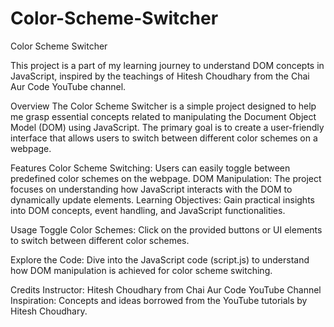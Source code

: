# Color-Scheme-Switcher
Color Scheme Switcher

This project is a part of my learning journey to understand DOM concepts in JavaScript, inspired by the teachings of Hitesh Choudhary from the Chai Aur Code YouTube channel.

Overview
The Color Scheme Switcher is a simple project designed to help me grasp essential concepts related to manipulating the Document Object Model (DOM) using JavaScript. The primary goal is to create a user-friendly interface that allows users to switch between different color schemes on a webpage.

Features
Color Scheme Switching: Users can easily toggle between predefined color schemes on the webpage.
DOM Manipulation: The project focuses on understanding how JavaScript interacts with the DOM to dynamically update elements.
Learning Objectives: Gain practical insights into DOM concepts, event handling, and JavaScript functionalities.

Usage
Toggle Color Schemes:
Click on the provided buttons or UI elements to switch between different color schemes.

Explore the Code:
Dive into the JavaScript code (script.js) to understand how DOM manipulation is achieved for color scheme switching.

Credits
Instructor: Hitesh Choudhary from Chai Aur Code YouTube Channel
Inspiration: Concepts and ideas borrowed from the YouTube tutorials by Hitesh Choudhary.
